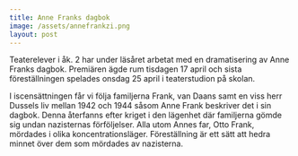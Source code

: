 ```yaml
---
title: Anne Franks dagbok
image: /assets/annefrankzi.png
layout: post
---
```


Teaterelever i åk. 2 har under läsåret arbetat med en dramatisering av Anne Franks dagbok. 
Premiären ägde rum tisdagen 17 april och sista föreställningen spelades onsdag 25 april i teaterstudion på skolan.


I iscensättningen får vi följa familjerna Frank, van Daans samt en viss herr Dussels liv mellan 1942 och 1944 såsom Anne Frank beskriver det i sin dagbok. Denna återfanns efter kriget i den lägenhet där familjerna gömde sig undan nazisternas förföljelser. 
Alla utom Annes far, Otto Frank, mördades i olika koncentrationsläger.
Föreställning är ett sätt att hedra minnet över dem som mördades av nazisterna.
